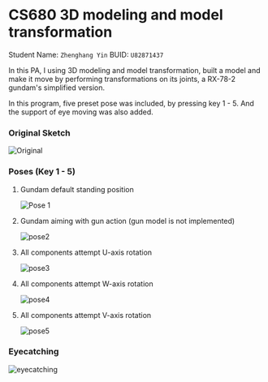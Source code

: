# CS680 3D modeling and model transformation

Student Name: `Zhenghang Yin`
BUID: `U82871437`

In this PA, I using 3D modeling and model transformation, built a model and make it move by performing transformations on its joints, a RX-78-2 gundam's simplified version.

In this program, five preset pose was included, by pressing key 1 - 5. And the support of eye moving was also added.

### Original Sketch

![Original](./images/original_sketch.png)

### Poses (Key 1 - 5)

1. Gundam default standing position

   ![Pose 1](./images/pose1.png)

2. Gundam aiming with gun action (gun model is not implemented)

   ![pose2](./images/pose2.png)

3. All components attempt U-axis rotation

   ![pose3](./images/pose3.png)

4. All components attempt W-axis rotation

   ![pose4](./images/pose4.png)

5. All components attempt V-axis rotation

   ![pose5](./images/pose5.png)


### Eyecatching

![eyecatching](./images/eyecatching.gif)

